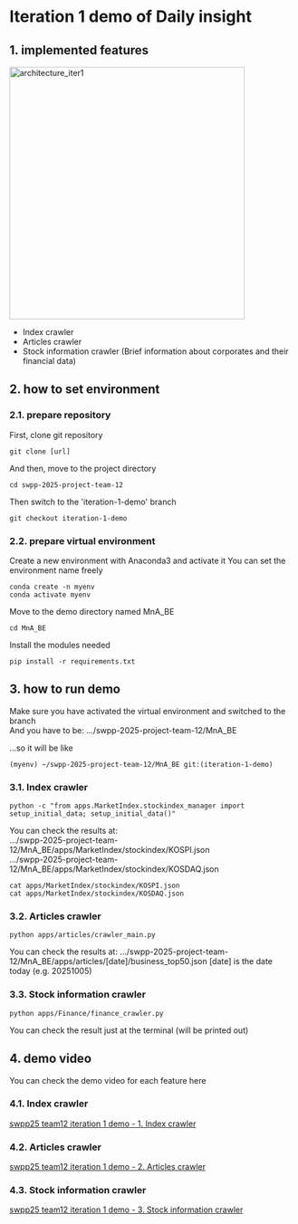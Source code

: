 # Iteration 1 demo of Daily insight

## 1. implemented features

<img width="415" height="446" alt="architecture_iter1" src="https://github.com/user-attachments/assets/0957eca9-d3ff-492c-9751-c91cf1f211bd" />

- Index crawler
- Articles crawler
- Stock information crawler (Brief information about corporates and their financial data)

## 2. how to set environment

### 2.1. prepare repository
First, clone git repository
```
git clone [url]
```

And then, move to the project directory
```
cd swpp-2025-project-team-12
```

Then switch to the 'iteration-1-demo' branch
```
git checkout iteration-1-demo
```

### 2.2. prepare virtual environment

Create a new environment with Anaconda3 and activate it
You can set the environment name freely

```
conda create -n myenv
conda activate myenv
```

Move to the demo directory named MnA_BE
```
cd MnA_BE
```

Install the modules needed
```
pip install -r requirements.txt
```

## 3. how to run demo

Make sure you have activated the virtual environment and switched to the branch <br>
And you have to be: .../swpp-2025-project-team-12/MnA_BE <br>

...so it will be like
```
(myenv) ~/swpp-2025-project-team-12/MnA_BE git:(iteration-1-demo)
```

### 3.1. Index crawler

```
python -c "from apps.MarketIndex.stockindex_manager import setup_initial_data; setup_initial_data()"
```

You can check the results at: <br>
.../swpp-2025-project-team-12/MnA_BE/apps/MarketIndex/stockindex/KOSPI.json <br>
.../swpp-2025-project-team-12/MnA_BE/apps/MarketIndex/stockindex/KOSDAQ.json <br>
```
cat apps/MarketIndex/stockindex/KOSPI.json
cat apps/MarketIndex/stockindex/KOSDAQ.json
```

### 3.2. Articles crawler

```
python apps/articles/crawler_main.py
```

You can check the results at:
.../swpp-2025-project-team-12/MnA_BE/apps/articles/[date]/business_top50.json
[date] is the date today (e.g. 20251005)

### 3.3. Stock information crawler

```
python apps/Finance/finance_crawler.py
```

You can check the result just at the terminal (will be printed out)

## 4. demo video

You can check the demo video for each feature here

### 4.1. Index crawler
[swpp25 team12 iteration 1 demo - 1. Index crawler](https://youtu.be/ipA-jFqFZws)

### 4.2. Articles crawler
[swpp25 team12 iteration 1 demo - 2. Articles crawler](https://youtu.be/YQWbwLg6EsM)

### 4.3. Stock information crawler
[swpp25 team12 iteration 1 demo - 3. Stock information crawler](https://youtu.be/7EzlZLypGA0)
